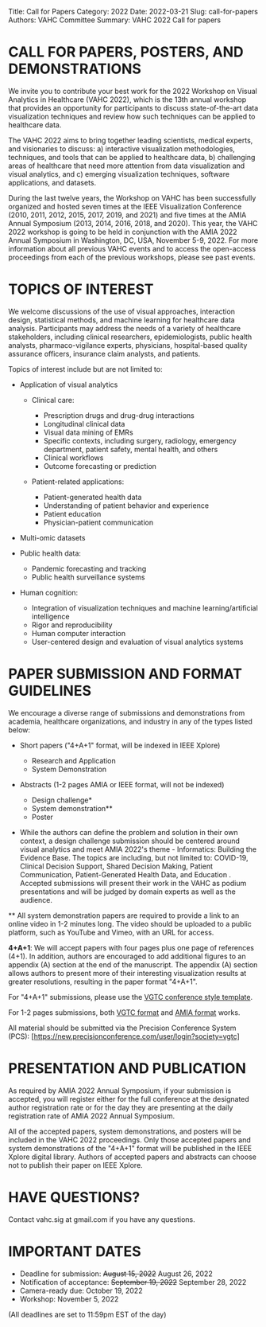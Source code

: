 Title: Call for Papers
Category: 2022
Date: 2022-03-21
Slug: call-for-papers
Authors: VAHC Committee
Summary: VAHC 2022 Call for papers


CALL FOR PAPERS, POSTERS, AND DEMONSTRATIONS
============================================

We invite you to contribute your best work for the 2022 Workshop on Visual Analytics in Healthcare (VAHC 2022), which is the 13th annual workshop that provides an opportunity for participants to discuss state-of-the-art data visualization techniques and review how such techniques can be applied to healthcare data. 

The VAHC 2022 aims to bring together leading scientists, medical experts, and visionaries to discuss: a) interactive visualization methodologies, techniques, and tools that can be applied to healthcare data, b) challenging areas of healthcare that need more attention from data visualization and visual analytics, and c) emerging visualization techniques, software applications, and datasets.

During the last twelve years, the Workshop on VAHC has been successfully organized and hosted seven times at the IEEE Visualization Conference (2010, 2011, 2012, 2015, 2017, 2019, and 2021) and five times at the AMIA Annual Symposium (2013, 2014, 2016, 2018, and 2020). This year, the VAHC 2022 workshop is going to be held in conjunction with the AMIA 2022 Annual Symposium in Washington, DC, USA, November 5-9, 2022. For more information about all previous VAHC events and to access the open-access proceedings from each of the previous workshops, please see past events.

TOPICS OF INTEREST
==================

We welcome discussions of the use of visual approaches, interaction design, statistical methods, and machine learning for healthcare data analysis. Participants may address the needs of a variety of healthcare stakeholders, including clinical researchers, epidemiologists, public health analysts, pharmaco-vigilance experts, physicians, hospital-based quality assurance officers, insurance claim analysts, and patients.

Topics of interest include but are not limited to:

- Application of visual analytics
    - Clinical care:
        - Prescription drugs and drug-drug interactions
        - Longitudinal clinical data
        - Visual data mining of EMRs
        - Specific contexts, including surgery, radiology, emergency department, patient safety, mental health, and others
        - Clinical workflows
        - Outcome forecasting or prediction

    - Patient-related applications:
        - Patient-generated health data
        - Understanding of patient behavior and experience
        - Patient education
        - Physician-patient communication

- Multi-omic datasets
- Public health data:
    - Pandemic forecasting and tracking
    - Public health surveillance systems

- Human cognition:
    - Integration of visualization techniques and machine learning/artificial intelligence
    - Rigor and reproducibility
    - Human computer interaction
    - User-centered design and evaluation of visual analytics systems


PAPER SUBMISSION AND FORMAT GUIDELINES
======================================

We encourage a diverse range of submissions and demonstrations from academia, healthcare organizations, and industry in any of the types listed below:

- Short papers ("4+A+1" format, will be indexed in IEEE Xplore)
    - Research and Application
    - System Demonstration

- Abstracts (1-2 pages AMIA or IEEE format, will not be indexed)
    - Design challenge*
    - System demonstration**
    - Poster

* While the authors can define the problem and solution in their own context, a design challenge submission should be centered around visual analytics and meet AMIA 2022's theme - Informatics: Building the Evidence Base. The topics are including, but not limited to: COVID-19, Clinical Decision Support, Shared Decision Making, Patient Communication, Patient-Generated Health Data, and Education . Accepted submissions will present their work in the VAHC as podium presentations and will be judged by domain experts as well as the audience.

** All system demonstration papers are required to provide a link to an online video in 1-2 minutes long. The video should be uploaded to a public platform, such as YouTube and Vimeo, with an URL for access.

**4+A+1**: We will accept papers with four pages plus one page of references (4+1). In addition, authors are encouraged to add additional figures to an appendix (A) section at the end of the manuscript. The appendix (A) section allows authors to present more of their interesting visualization results at greater resolutions, resulting in the paper format "4+A+1".

For "4+A+1" submissions, please use the [VGTC conference style template](https://tc.computer.org/vgtc/publications/conference/).

For 1-2 pages submissions, both [VGTC format](https://tc.computer.org/vgtc/publications/conference/) and [AMIA format](https://brand.amia.org/m/4b33d4724bafa0b8/) works.

All material should be submitted via the Precision Conference System (PCS): [https://new.precisionconference.com/user/login?society=vgtc]


PRESENTATION AND PUBLICATION
============================
As required by AMIA 2022 Annual Symposium, if your submission is accepted, you will register either for the full conference at the designated author registration rate or for the day they are presenting at the daily registration rate of AMIA 2022 Annual Symposium.

All of the accepted papers, system demonstrations, and posters will be included in the VAHC 2022 proceedings. Only those accepted papers and system demonstrations of the "4+A+1" format will be published in the IEEE Xplore digital library. Authors of accepted papers and abstracts can choose not to publish their paper on IEEE Xplore.

HAVE QUESTIONS?
===============

Contact vahc.sig at gmail.com if you have any questions.


IMPORTANT DATES
===============

- Deadline for submission: <s>August 15, 2022</s> August 26, 2022
- Notification of acceptance: <s>September 19, 2022</s> September 28, 2022
- Camera-ready due: October 19, 2022
- Workshop: November 5, 2022

(All deadlines are set to 11:59pm EST of the day) 